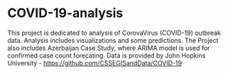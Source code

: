 # COVID-19-analysis

This project is dedicated to analysis of CorovaVirus (COVID-19) outbreak data.
Analysis includes visualizations and some predictions.
The Project also includes Azerbaijan Case Study, where ARIMA model is used for confirmed case count forecating.
Data is provided by John Hopkins University - https://github.com/CSSEGISandData/COVID-19
